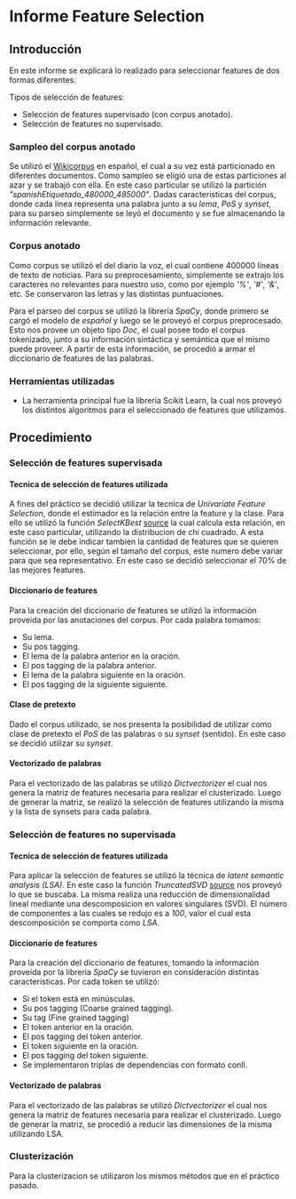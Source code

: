 
# Informe Feature Selection


## Introducción

En este informe se explicará lo realizado para seleccionar features de dos formas diferentes.

Tipos de selección de features:
  - Selección de features supervisado (con corpus anotado).
  - Selección de features no supervisado.
 

### Sampleo del corpus anotado
  Se utilizó el [Wikicorpus](http://www.cs.upc.edu/~nlp/wikicorpus/) en español, el cual a su vez está particionado en diferentes documentos. Como sampleo se eligió una de estas particiones al azar y se trabajó con ella. En este caso particular se utilizó la partición _"spanishEtiquetado\_480000\_485000"_.
   Dadas caracteristicas del corpus, donde cada linea representa una palabra junto a su _lema_, _PoS_ y _synset_, para su parseo simplemente se leyó el documento y se fue almacenando la información relevante.


### Corpus anotado
  Como corpus se utilizó el del diario la voz, el cual contiene 400000 líneas de texto de noticias.
  Para su preprocesamiento, simplemente se extrajo los caracteres no relevantes para nuestro uso, como
  por ejemplo _'%'_, _'#'_, _'&'_, etc. Se conservaron las letras y las distintas puntuaciones.  
  
  Para el parseo del corpus se utilizó la librería _SpaCy_, donde primero se cargó el modelo de _español_
  y luego se le proveyó el corpus preprocesado.
  Esto nos provee un objeto tipo _Doc_, el cual posee todo el corpus tokenizado, junto a su información
  sintáctica y semántica que el mismo puede proveer.
  A partir de esta información, se procedió a armar el diccionario de features de las palabras. 

### Herramientas utilizadas
  - La herramienta principal fue la libreria Scikit Learn, la cual nos proveyó los distintos algoritmos para el seleccionado de features que utilizamos.

## Procedimiento

### Selección de features supervisada

#### Tecnica de selección de features utilizada
  A fines del práctico se decidió utilizar la tecnica de _Univariate Feature Selection_, donde el estimador es la relación entre la feature y la clase.
  Para ello se utilizó la función _SelectKBest_ [source](http://scikit-learn.org/stable/modules/generated/sklearn.feature_selection.SelectKBest.html#sklearn.feature_selection.SelectKBest) la cual calcula esta relación, en este caso particular, utilizando la distribucion de chi cuadrado.
  A esta función se le debe indicar tambien la cantidad de features que se quieren seleccionar, por ello, según el tamaño del corpus, este numero debe variar para que sea representativo. En este caso se decidió seleccionar el 70% de las mejores features.
 
#### Diccionario de features
  Para la creación del diccionario de features se utilizó la información proveida por las anotaciones del corpus.
  Por cada palabra tomamos:
  - Su lema.
  - Su pos tagging.
  - El lema de la palabra anterior en la oración.
  - El pos tagging de la palabra anterior.
  - El lema de la palabra siguiente en la oración.
  - El pos tagging de la siguiente siguiente.
  
#### Clase de pretexto
  Dado el corpus utilizado, se nos presenta la posibilidad de utilizar como clase de pretexto el _PoS_ de las palabras o su _synset_ (sentido). En este caso se decidió utilizar su _synset_.
  

#### Vectorizado de palabras
  Para el vectorizado de las palabras se utilizó _Dictvectorizer_ el cual nos genera la matriz
  de features necesaria para realizar el clusterizado.
  Luego de generar la matriz, se realizó la selección de features utilizando la misma y la lista de synsets para cada palabra.



### Selección de features no supervisada

#### Tecnica de selección de features utilizada
  Para aplicar la selección de features se utilizó la técnica de _latent semantic analysis (LSA)_. 
  En este caso la función _TruncatedSVD_ [source](http://scikit-learn.org/stable/modules/generated/sklearn.decomposition.TruncatedSVD.html) nos proveyó lo que se buscaba. La misma realiza una reducción de dimensionalidad lineal mediante una descomposicion en valores singulares (SVD). 
  El número de componentes a las cuales se redujo es a _100_, valor el cual esta descomposición se comporta como _LSA_.
 
#### Diccionario de features
  Para la creación del diccionario de features, tomando la información proveída por la libreria _SpaCy_
  se tuvieron en consideración distintas características.
  Por cada token se utilizó:
  - Si el token está en minúsculas.
  - Su pos tagging (Coarse grained tagging).
  - Su tag (Fine grained tagging)
  - El token anterior en la oración.
  - El pos tagging del token anterior.
  - El token siguiente en la oración.
  - El pos tagging del token siguiente.
  - Se implementaron triplas de dependencias con formato conll.

#### Vectorizado de palabras
  Para el vectorizado de las palabras se utilizó _Dictvectorizer_ el cual nos genera la matriz
  de features necesaria para realizar el clusterizado.
  Luego de generar la matriz, se procedió a reducir las dimensiones de la misma utilizando LSA.
 

### Clusterización
  Para la clusterizacion se utilizaron los mismos métodos que en el práctico pasado.
